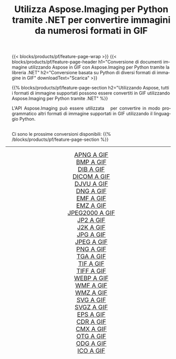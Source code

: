 ﻿---
title: Utilizza Aspose.Imaging per Python tramite .NET per convertire immagini da numerosi formati in GIF 
weight: 3920
url: /it/python-net/conversion/to/gif 
lang: it
langdirlevel: 2
locales: zh-hans,ja,it,ru,de,es,fr,nl,id,lt,pl,pt,vi,tr,ko,zh-hant,ar,hi,th,sv,cs,uk,he
description: Puoi utilizzare Aspose.Imaging per Python tramite la libreria .NET per convertire da una varietà di formati in GIF
---

{{< blocks/products/pf/feature-page-wrap >}}
{{< blocks/products/pf/feature-page-header h1="Conversione di documenti immagine utilizzando Aspose in GIF con Aspose.Imaging per Python tramite la libreria .NET" h2="Conversione basata su Python di diversi formati di immagine in GIF" downloadText="Scarica" >}}


{{% blocks/products/pf/feature-page-section  h2="Utilizzando Aspose, tutti i formati di immagine supportati possono essere convertiti in GIF utilizzando Aspose.Imaging per Python tramite .NET" %}}
<p align=justify>L'API Aspose.Imaging può essere utilizzata   per convertire in modo programmatico altri formati di immagine supportati in GIF utilizzando il linguaggio Python.</p>
<br/>
Ci sono le prossime conversioni disponibili:
{{% /blocks/products/pf/feature-page-section %}}
<div class="container-fluid productfamilypage bg-gray">
    <div class="convertypes bg-gray agp-content section">
        <div class="container">
		<hr style="margin-left:-20px;"/>
		<div class="row other-converters" style="gap: 10px;font-size: 19px;text-align:center;">
		    <div class='col-md-2 other-converter remove-lp remove-rp'><a href="/imaging/it/python-net/conversion/apng-to-gif" style="padding:15px;">APNG A GIF</a></div>
<div class='col-md-2 other-converter remove-lp remove-rp'><a href="/imaging/it/python-net/conversion/bmp-to-gif" style="padding:15px;">BMP A GIF</a></div>
<div class='col-md-2 other-converter remove-lp remove-rp'><a href="/imaging/it/python-net/conversion/dib-to-gif" style="padding:15px;">DIB A GIF</a></div>
<div class='col-md-2 other-converter remove-lp remove-rp'><a href="/imaging/it/python-net/conversion/dicom-to-gif" style="padding:15px;">DICOM A GIF</a></div>
<div class='col-md-2 other-converter remove-lp remove-rp'><a href="/imaging/it/python-net/conversion/djvu-to-gif" style="padding:15px;">DJVU A GIF</a></div>
<div class='col-md-2 other-converter remove-lp remove-rp'><a href="/imaging/it/python-net/conversion/dng-to-gif" style="padding:15px;">DNG A GIF</a></div>
<div class='col-md-2 other-converter remove-lp remove-rp'><a href="/imaging/it/python-net/conversion/emf-to-gif" style="padding:15px;">EMF A GIF</a></div>
<div class='col-md-2 other-converter remove-lp remove-rp'><a href="/imaging/it/python-net/conversion/emz-to-gif" style="padding:15px;">EMZ A GIF</a></div>
<div class='col-md-2 other-converter remove-lp remove-rp'><a href="/imaging/it/python-net/conversion/jpeg2000-to-gif" style="padding:15px;">JPEG2000 A GIF</a></div>
<div class='col-md-2 other-converter remove-lp remove-rp'><a href="/imaging/it/python-net/conversion/jp2-to-gif" style="padding:15px;">JP2 A GIF</a></div>
<div class='col-md-2 other-converter remove-lp remove-rp'><a href="/imaging/it/python-net/conversion/j2k-to-gif" style="padding:15px;">J2K A GIF</a></div>
<div class='col-md-2 other-converter remove-lp remove-rp'><a href="/imaging/it/python-net/conversion/jpg-to-gif" style="padding:15px;">JPG A GIF</a></div>
<div class='col-md-2 other-converter remove-lp remove-rp'><a href="/imaging/it/python-net/conversion/jpeg-to-gif" style="padding:15px;">JPEG A GIF</a></div>
<div class='col-md-2 other-converter remove-lp remove-rp'><a href="/imaging/it/python-net/conversion/png-to-gif" style="padding:15px;">PNG A GIF</a></div>
<div class='col-md-2 other-converter remove-lp remove-rp'><a href="/imaging/it/python-net/conversion/tga-to-gif" style="padding:15px;">TGA A GIF</a></div>
<div class='col-md-2 other-converter remove-lp remove-rp'><a href="/imaging/it/python-net/conversion/tif-to-gif" style="padding:15px;">TIF A GIF</a></div>
<div class='col-md-2 other-converter remove-lp remove-rp'><a href="/imaging/it/python-net/conversion/tiff-to-gif" style="padding:15px;">TIFF A GIF</a></div>
<div class='col-md-2 other-converter remove-lp remove-rp'><a href="/imaging/it/python-net/conversion/webp-to-gif" style="padding:15px;">WEBP A GIF</a></div>
<div class='col-md-2 other-converter remove-lp remove-rp'><a href="/imaging/it/python-net/conversion/wmf-to-gif" style="padding:15px;">WMF A GIF</a></div>
<div class='col-md-2 other-converter remove-lp remove-rp'><a href="/imaging/it/python-net/conversion/wmz-to-gif" style="padding:15px;">WMZ A GIF</a></div>
<div class='col-md-2 other-converter remove-lp remove-rp'><a href="/imaging/it/python-net/conversion/svg-to-gif" style="padding:15px;">SVG A GIF</a></div>
<div class='col-md-2 other-converter remove-lp remove-rp'><a href="/imaging/it/python-net/conversion/svgz-to-gif" style="padding:15px;">SVGZ A GIF</a></div>
<div class='col-md-2 other-converter remove-lp remove-rp'><a href="/imaging/it/python-net/conversion/eps-to-gif" style="padding:15px;">EPS A GIF</a></div>
<div class='col-md-2 other-converter remove-lp remove-rp'><a href="/imaging/it/python-net/conversion/cdr-to-gif" style="padding:15px;">CDR A GIF</a></div>
<div class='col-md-2 other-converter remove-lp remove-rp'><a href="/imaging/it/python-net/conversion/cmx-to-gif" style="padding:15px;">CMX A GIF</a></div>
<div class='col-md-2 other-converter remove-lp remove-rp'><a href="/imaging/it/python-net/conversion/otg-to-gif" style="padding:15px;">OTG A GIF</a></div>
<div class='col-md-2 other-converter remove-lp remove-rp'><a href="/imaging/it/python-net/conversion/odg-to-gif" style="padding:15px;">ODG A GIF</a></div>
<div class='col-md-2 other-converter remove-lp remove-rp'><a href="/imaging/it/python-net/conversion/ico-to-gif" style="padding:15px;">ICO A GIF</a></div>
                </div>
        </div>
    </div>
</div>
<br/>

